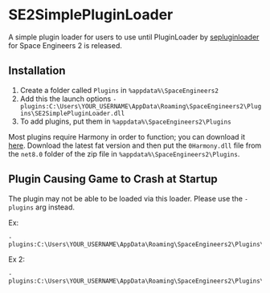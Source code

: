 # SE2SimplePluginLoader

A simple plugin loader for users to use until PluginLoader by [sepluginloader](https://github.com/sepluginloader) for Space Engineers 2 is released.

## Installation
1. Create a folder called `Plugins` in `%appdata%\SpaceEngineers2`
2. Add this the launch options `-plugins:C:\Users\YOUR_USERNAME\AppData\Roaming\SpaceEngineers2\Plugins\SE2SimplePluginLoader.dll`
3. To add plugins, put them in `%appdata%\SpaceEngineers2\Plugins`

Most plugins require Harmony in order to function; you can download it [here](https://github.com/pardeike/Harmony/releases/). Download the latest fat version and then put the `0Harmony.dll` file from the `net8.0` folder of the zip file in `%appdata%\SpaceEngineers2\Plugins`.

## Plugin Causing Game to Crash at Startup
The plugin may not be able to be loaded via this loader. Please use the `-plugins` arg instead. 

Ex: 
```
-plugins:C:\Users\YOUR_USERNAME\AppData\Roaming\SpaceEngineers2\Plugins\ThePlugin.dll
``` 

Ex 2: 
```
-plugins:C:\Users\YOUR_USERNAME\AppData\Roaming\SpaceEngineers2\Plugins\ThePlugin.dll;C:\Users\YOUR_USERNAME\AppData\Roaming\SpaceEngineers2\Plugins\TheSecondPlugin.dll
```

